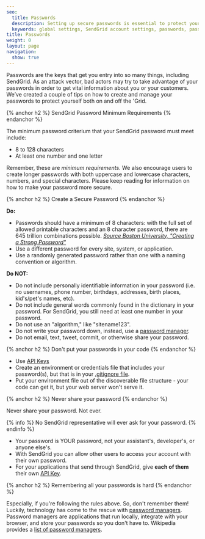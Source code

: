 ```yaml
---
seo:
  title: Passwords
  description: Setting up secure passwords is essential to protect your account and your business.
  keywords: global settings, SendGrid account settings, passwords, password requirements
title: Passwords
weight: 0
layout: page
navigation:
  show: true
---
```


Passwords are the keys that get you entry into so many things, including SendGrid. As an attack vector, bad actors may try to take advantage of your passwords in order to get vital information about you or your customers. We’ve created a couple of tips on how to create and manage your passwords to protect yourself both on and off the 'Grid.

{% anchor h2 %}
SendGrid Password Minimum Requirements
{% endanchor %}

The minimum password criterium that your SendGrid password must meet include:

* 8 to 128 characters
* At least one number and one letter

Remember, these are *minimum requirements*. We also encourage users to create longer  passwords with both uppercase and lowercase characters, numbers, and special characters. Please keep reading for information on how to make your password more secure.

{% anchor h2 %}
Create a Secure Password
{% endanchor %}

**Do:**

* Passwords should have a minimum of 8 characters: with the full set of allowed printable characters and an 8 character password, there are 645 trillion combinations possible. *[Source Boston University, "Creating a Strong Password"](http://www.bu.edu/infosec/howtos/how-to-choose-a-password/)*
* Use a different password for every site, system, or application.
* Use a randomly generated password rather than one with a naming convention or algorithm.

**Do NOT:**

* Do not include personally identifiable information in your password (i.e. no usernames, phone number, birthdays, addresses, birth places, kid's/pet's names, etc).
* Do not include general words commonly found in the dictionary in your password. For SendGrid, you still need at least one number in your password.
* Do not use an "algorithm," like "sitename123".
* Do not write your password down, instead, use a [password manager](#-Remembering-all-your-passwords-is-hard).
* Do not email, text, tweet, commit, or otherwise share your password.

{% anchor h2 %}
Don't put your passwords in your code
{% endanchor %}

* Use [API Keys]({{root_url}}/User_Guide/Account/api_keys.html)
* Create an environment or credentials file that includes your password(s), but that is in your [.gitignore file](https://help.github.com/articles/ignoring-files/).
* Put your environment file out of the discoverable file structure - your code can get it, but your web server won't serve it.

{% anchor h2 %}
Never share your password
{% endanchor %}

Never share your password. Not ever.

{% info %}
No SendGrid representative will ever ask for your password.
{% endinfo %}

* Your password is YOUR password, not your assistant's, developer's, or anyone else's.
* With SendGrid you can allow other users to access your account with their own password.
* For your applications that send through SendGrid, give **each of them** their own [API Key]({{root_url}}/User_Guide/Account/api_keys.html).

{% anchor h2 %}
Remembering all your passwords is hard
{% endanchor %}

Especially, if you're following the rules above. So, don't remember them! Luckily, technology has come to the rescue with [password managers](http://en.wikipedia.org/wiki/Password_manager).
Password managers are applications that run locally, integrate with your browser, and store your passwords so you don't have to. Wikipedia provides a [list of password managers](http://en.wikipedia.org/wiki/List_of_password_managers).
